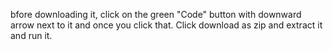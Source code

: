 bfore downloading it, click on the green "Code" button with downward arrow next to it and once you click that. Click download as zip and extract it and run it.
